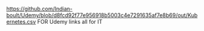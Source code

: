 https://github.com/Indian-boult/Udemy/blob/d8fcd92f77e956918b5003c4e7291635af7e8b69/out/Kubernetes.csv   FOR Udemy links all for IT
